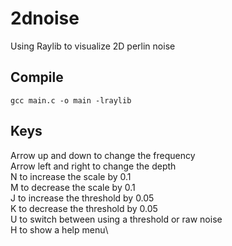 # 2dnoise
Using Raylib to visualize 2D perlin noise

## Compile
```gcc main.c -o main -lraylib```

## Keys
Arrow up and down to change the frequency\
Arrow left and right to change the depth\
N to increase the scale by 0.1\
M to decrease the scale by 0.1\
J to increase the threshold by 0.05\
K to decrease the threshold by 0.05\
U to switch between using a threshold or raw noise\
H to show a help menu\
